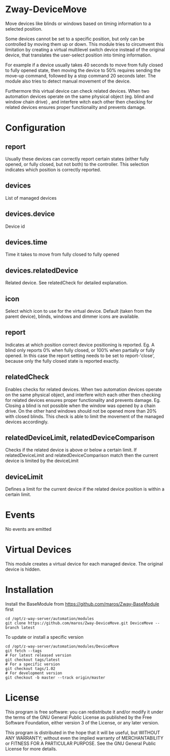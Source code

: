 # Zway-DeviceMove

Move devices like blinds or windows based on timing information to a selected 
position. 

Some devices cannot be set to a specific position, but only can be controlled
by moving them up or down. This module tries to circumvent this limitation by
creating a virtual multilevel switch device instead of the original device, 
that translates the user-select position into timing information.

For example if a device usually takes 40 seconds to move from fully closed to
fully opened state, then moving the device to 50% requires sending the 
move-up command, followed by a stop command 20 seconds later. The module also
tries to detect manual movement of the device.

Furthermore this virtual device can check related devices. When two automation
devices operate on the same physical object (eg. blind and window chain drive)
, and interfere witch each other then checking for related devices ensures 
proper functionality and prevents damage.

# Configuration

## report

Usually these devices can correctly report certain states (either fully 
opened, or fully closed, but not both) to the controller. This selection
indicates which position is correctly reported.

## devices

List of managed devices

## devices.device

Device id

## devices.time

Time it takes to move from fully closed to fully opened

## devices.relatedDevice

Related device. See relatedCheck for detailed explanation.

## icon

Select which icon to use for the virtual device. Default (taken from the 
parent device), blinds, windows and dimmer icons are available.

## report

Indicates at which position correct device positioning is reported. 
Eg. A blind only reports 0% when fully closed, or 100% when partially or fully
opened. In this case the report setting needs to be set to report-'close', 
because only the fully closed state is reported exactly.

## relatedCheck

Enables checks for related devices. When two automation devices operate
on the same physical object, and interfere witch each other then checking
for related devices ensures proper functionality and prevents damage.
Eg. Closing a blind is not possible when the window was opened by a chain
drive. On the other hand windows should not be opened more than 20% with
closed blinds. This check is able to limit the movement of the managed devices
accordingly.

## relatedDeviceLimit, relatedDeviceComparison

Checks if the related device is above or below a certain limit. If
relatedDeviceLimit and relatedDeviceComparison match then the current device
is limited by the deviceLimit

## deviceLimit

Defines a limit for the current device if the related device position is 
within a certain limit.

# Events

No events are emitted

# Virtual Devices

This module creates a virtual device for each managed device. The original
device is hidden.

# Installation

Install the BaseModule from https://github.com/maros/Zway-BaseModule first

```shell
cd /opt/z-way-server/automation/modules
git clone https://github.com/maros/Zway-DeviceMove.git DeviceMove --branch latest
```

To update or install a specific version
```shell
cd /opt/z-way-server/automation/modules/DeviceMove
git fetch --tags
# For latest released version
git checkout tags/latest
# For a specific version
git checkout tags/1.02
# For development version
git checkout -b master --track origin/master
```

# License

This program is free software: you can redistribute it and/or modify
it under the terms of the GNU General Public License as published by
the Free Software Foundation, either version 3 of the License, or any 
later version.

This program is distributed in the hope that it will be useful,
but WITHOUT ANY WARRANTY; without even the implied warranty of
MERCHANTABILITY or FITNESS FOR A PARTICULAR PURPOSE. See the
GNU General Public License for more details.

